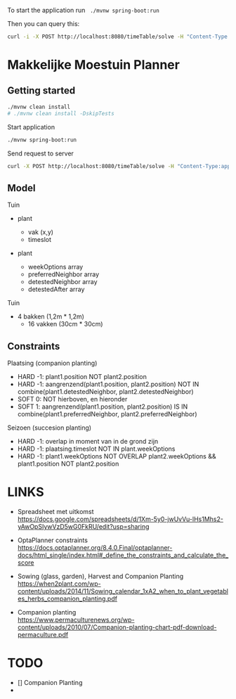 To start the application run ` ./mvnw spring-boot:run`

Then you can query this:

```bash
curl -i -X POST http://localhost:8080/timeTable/solve -H "Content-Type:application/json" -d '{"timeslotList":[{"dayOfWeek":"MONDAY","startTime":"08:30:00","endTime":"09:30:00"},{"dayOfWeek":"MONDAY","startTime":"09:30:00","endTime":"10:30:00"}],"roomList":[{"name":"Room A"},{"name":"Room B"}],"lessonList":[{"id":1,"subject":"Math","teacher":"A. Turing","studentGroup":"9th grade"},{"id":2,"subject":"Chemistry","teacher":"M. Curie","studentGroup":"9th grade"},{"id":3,"subject":"French","teacher":"M. Curie","studentGroup":"10th grade"},{"id":4,"subject":"History","teacher":"I. Jones","studentGroup":"10th grade"}]}'
```

# Makkelijke Moestuin Planner

## Getting started

```bash
./mvnw clean install
# ./mvnw clean install -DskipTests
```

Start application

```bash
./mvnw spring-boot:run
```

Send request to server

```bash
curl -X POST http://localhost:8080/timeTable/solve -H "Content-Type:application/json" -d '@./request.json' > response.json
```

## Model

Tuin

- plant

  - vak (x,y)
  - timeslot

- plant
  - weekOptions array<timeslot>
  - preferredNeighbor array<plant>
  - detestedNeighbor array<plant>
  - detestedAfter array<plant>

Tuin

- 4 bakken (1,2m \* 1,2m)
  - 16 vakken (30cm \* 30cm)

## Constraints

Plaatsing (companion planting)

- HARD -1: plant1.position NOT plant2.position
- HARD -1: aangrenzend(plant1.position, plant2.position) NOT IN
  combine(plant1.detestedNeighbor, plant2.detestedNeighbor)
- SOFT 0: NOT hierboven, en hieronder
- SOFT 1: aangrenzend(plant1.position, plant2.position) IS IN
  combine(plant1.preferredNeighbor, plant2.preferredNeighbor)

Seizoen (succesion planting)

- HARD -1: overlap in moment van in de grond zijn
- HARD -1: plaatsing.timeslot NOT IN plant.weekOptions
- HARD -1: plant1.weekOptions NOT OVERLAP plant2.weekOptions && plant1.position
  NOT plant2.position

# LINKS

- Spreadsheet met uitkomst  
  https://docs.google.com/spreadsheets/d/1Xm-5y0-jwUvVu-lHs1Mhs2-yAwOpSIywVzD5wG0FkRU/edit?usp=sharing

- OptaPlanner constraints  
  https://docs.optaplanner.org/8.4.0.Final/optaplanner-docs/html_single/index.html#_define_the_constraints_and_calculate_the_score

- Sowing (glass, garden), Harvest and Companion Planting  
  https://when2plant.com/wp-content/uploads/2014/11/Sowing_calendar_1xA2_when_to_plant_vegetables_herbs_companion_planting.pdf

- Companion planting  
  https://www.permaculturenews.org/wp-content/uploads/2010/07/Companion-planting-chart-pdf-download-permaculture.pdf


# TODO

- [] Companion Planting
- 
